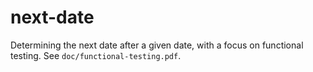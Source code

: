 # next-date
Determining the next date after a given date, with a focus on functional testing. See `doc/functional-testing.pdf`.
